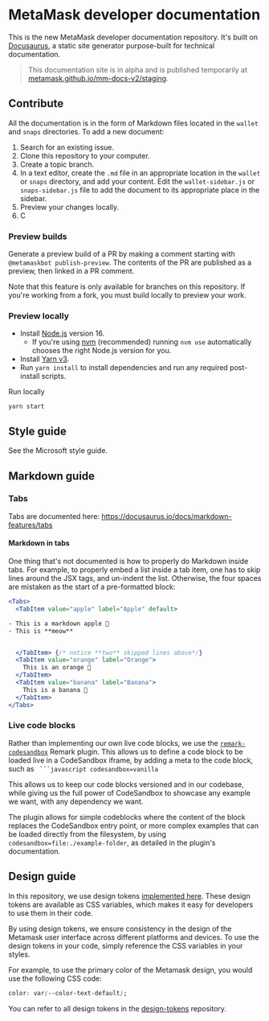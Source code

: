 # MetaMask developer documentation

This is the new MetaMask developer documentation repository.
It's built on [Docusaurus](https://docusaurus.io/), a static site generator purpose-built for
technical documentation.

> This documentation site is in alpha and is published temporarily at
[metamask.github.io/mm-docs-v2/staging](https://metamask.github.io/mm-docs-v2/staging/).

## Contribute

All the documentation is in the form of Markdown files located in the `wallet` and `snaps` directories.
To add a new document:

1. Search for an existing issue.
2. Clone this repository to your computer.
3. Create a topic branch.
4. In a text editor, create the `.md` file in an appropriate location in the `wallet` or `snaps` directory, and add
   your content.
   Edit the `wallet-sidebar.js` or `snaps-sidebar.js` file to add the document to its appropriate
   place in the sidebar.
5. Preview your changes locally.
6. C

### Preview builds

Generate a preview build of a PR by making a comment starting with `@metamaskbot publish-preview`.
The contents of the PR are published as a preview, then linked in a PR comment.

Note that this feature is only available for branches on this repository.
If you're working from a fork, you must build locally to preview your work.

### Preview locally

- Install [Node.js](https://nodejs.org) version 16.
  - If you're using [nvm](https://github.com/creationix/nvm#installation) (recommended) running
    `nvm use` automatically chooses the right Node.js version for you.
- Install [Yarn v3](https://yarnpkg.com/getting-started/install).
- Run `yarn install` to install dependencies and run any required post-install scripts.

Run locally

`yarn start`

## Style guide

See the Microsoft style guide.

## Markdown guide

### Tabs

Tabs are documented here: https://docusaurus.io/docs/markdown-features/tabs

#### Markdown in tabs

One thing that's not documented is how to properly do Markdown inside tabs.
For example, to properly embed a list inside a tab item, one has to skip lines around the JSX tags,
and un-indent the list.
Otherwise, the four spaces are mistaken as the start of a pre-formatted block:

```jsx
<Tabs>
  <TabItem value="apple" label="Apple" default>

- This is a markdown apple 🍎
- This is **meow**


  </TabItem> {/* notice **two** skipped lines above*/}
  <TabItem value="orange" label="Orange">
    This is an orange 🍊
  </TabItem>
  <TabItem value="banana" label="Banana">
    This is a banana 🍌
  </TabItem>
</Tabs>
```

### Live code blocks

Rather than implementing our own live code blocks, we use the
[`remark-codesandbox`](https://github.com/kevin940726/remark-codesandbox/) Remark plugin.
This allows us to define a code block to be loaded live in a CodeSandbox iframe, by adding a meta to
the code block, such as ` ```javascript codesandbox=vanilla`

This allows us to keep our code blocks versioned and in our codebase, while giving us the full power
of CodeSandbox to showcase any example we want, with any dependency we want.

The plugin allows for simple codeblocks where the content of the block replaces the CodeSandbox
entry point, or more complex examples that can be loaded directly from the filesystem, by using
`codesandbox=file:./example-folder`, as detailed in the plugin's documentation.

## Design guide

In this repository, we use design tokens [implemented here](https://github.com/MetaMask/design-tokens).
These design tokens are available as CSS variables, which makes it easy for developers to use them
in their code.

By using design tokens, we ensure consistency in the design of the Metamask user interface across
different platforms and devices.
To use the design tokens in your code, simply reference the CSS variables in your styles.

For example, to use the primary color of the Metamask design, you would use the following CSS code:

```css
color: var(--color-text-default);
```

You can refer to all design tokens in the
[design-tokens](https://github.com/MetaMask/design-tokens/blob/main/src/css/design-tokens.css) repository.
